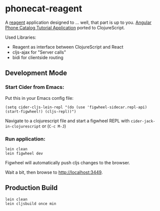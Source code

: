 # phonecat-reagent

A [reagent](https://github.com/reagent-project/reagent) application designed to ... well, that part is up to you.
[Angular Phone Catalog Tutorial Application](https://github.com/angular/angular-phonecat) ported to ClojureScript.

Used Libraries:
* Reagent as interface between ClojureScript and React
* cljs-ajax for "Server calls"
* bidi for clientside routing

## Development Mode

### Start Cider from Emacs:

Put this in your Emacs config file:

```
(setq cider-cljs-lein-repl "(do (use 'figwheel-sidecar.repl-api) (start-figwheel!) (cljs-repl))")
```

Navigate to a clojurescript file and start a figwheel REPL with `cider-jack-in-clojurescript` or (`C-c M-J`)

### Run application:

```
lein clean
lein figwheel dev
```

Figwheel will automatically push cljs changes to the browser.

Wait a bit, then browse to [http://localhost:3449](http://localhost:3449).

## Production Build

```
lein clean
lein cljsbuild once min
```
